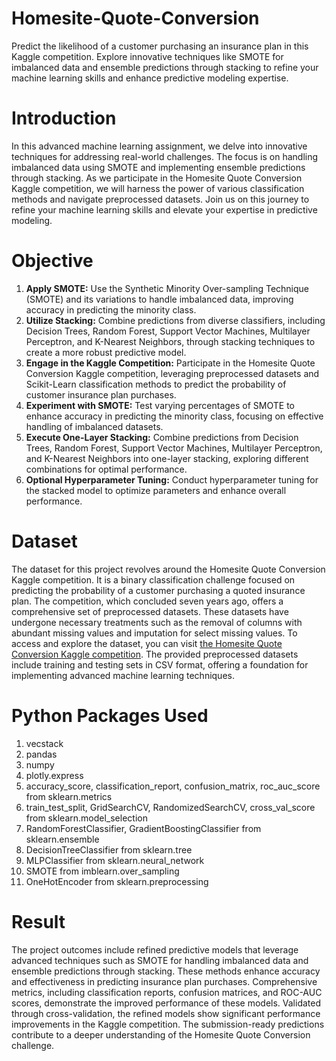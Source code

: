 # Homesite-Quote-Conversion
Predict the likelihood of a customer purchasing an insurance plan in this Kaggle competition. Explore innovative techniques like SMOTE for imbalanced data and ensemble predictions through stacking to refine your machine learning skills and enhance predictive modeling expertise.

# Introduction
In this advanced machine learning assignment, we delve into innovative techniques for addressing real-world challenges. The focus is on handling imbalanced data using SMOTE and implementing ensemble predictions through stacking. As we participate in the Homesite Quote Conversion Kaggle competition, we will harness the power of various classification methods and navigate preprocessed datasets. Join us on this journey to refine your machine learning skills and elevate your expertise in predictive modeling.

# Objective
1. **Apply SMOTE:** Use the Synthetic Minority Over-sampling Technique (SMOTE) and its variations to handle imbalanced data, improving accuracy in predicting the minority class.
2. **Utilize Stacking:** Combine predictions from diverse classifiers, including Decision Trees, Random Forest, Support Vector Machines, Multilayer Perceptron, and K-Nearest Neighbors, through stacking techniques to create a more robust predictive model.
3. **Engage in the Kaggle Competition:** Participate in the Homesite Quote Conversion Kaggle competition, leveraging preprocessed datasets and Scikit-Learn classification methods to predict the probability of customer insurance plan purchases.
4. **Experiment with SMOTE:** Test varying percentages of SMOTE to enhance accuracy in predicting the minority class, focusing on effective handling of imbalanced datasets.
5. **Execute One-Layer Stacking:** Combine predictions from Decision Trees, Random Forest, Support Vector Machines, Multilayer Perceptron, and K-Nearest Neighbors into one-layer stacking, exploring different combinations for optimal performance.
6. **Optional Hyperparameter Tuning:** Conduct hyperparameter tuning for the stacked model to optimize parameters and enhance overall performance.

# Dataset
The dataset for this project revolves around the Homesite Quote Conversion Kaggle competition. It is a binary classification challenge focused on predicting the probability of a customer purchasing a quoted 
insurance plan. The competition, which concluded seven years ago, offers a comprehensive set of preprocessed datasets. These datasets have undergone necessary treatments such as the removal of columns with 
abundant missing values and imputation for select missing values. To access and explore the dataset, you can visit [the Homesite Quote Conversion Kaggle competition](https://drive.google.com/drive/folders/10b00DLBT8pxkQIdOi9xch42KwEySoszQ?usp=sharing). The provided preprocessed datasets include 
training and testing sets in CSV format, offering a foundation for implementing advanced machine learning techniques.

# Python Packages Used
1. vecstack
2. pandas
3. numpy
4. plotly.express
5. accuracy_score, classification_report, confusion_matrix, roc_auc_score from sklearn.metrics
6. train_test_split, GridSearchCV, RandomizedSearchCV, cross_val_score from sklearn.model_selection
7. RandomForestClassifier, GradientBoostingClassifier from sklearn.ensemble
8. DecisionTreeClassifier from sklearn.tree
9. MLPClassifier from sklearn.neural_network
10. SMOTE from imblearn.over_sampling
11. OneHotEncoder from sklearn.preprocessing

# Result
The project outcomes include refined predictive models that leverage advanced techniques such as SMOTE for handling imbalanced data and ensemble predictions through stacking. These methods enhance accuracy and effectiveness in predicting insurance plan purchases. Comprehensive metrics, including classification reports, confusion matrices, and ROC-AUC scores, demonstrate the improved performance of these models. Validated through cross-validation, the refined models show significant performance improvements in the Kaggle competition. The submission-ready predictions contribute to a deeper understanding of the Homesite Quote Conversion challenge.
